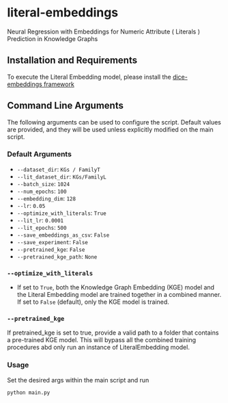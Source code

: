 # literal-embeddings
Neural Regression with Embeddings for Numeric Attribute ( Literals ) Prediction in Knowledge Graphs

## Installation and Requirements
To execute the Literal Embedding model, please install the [dice-embeddings framework](https://github.com/dice-group/dice-embeddings)

##  Command Line Arguments

The following arguments can be used to configure the script. Default values are provided, and they will be used unless explicitly modified on the main script.

### Default Arguments

- `--dataset_dir`: `KGs / FamilyT`
- `--lit_dataset_dir`: `KGs/FamilyL` 
- `--batch_size`: `1024`
- `--num_epochs`: `100`
- `--embedding_dim`: `128`
- `--lr`: `0.05`
- `--optimize_with_literals`: `True`
- `--lit_lr`: `0.0001`
- `--lit_epochs`: `500`
- `--save_embeddings_as_csv`: `False`
- `--save_experiment`: `False`
- `--pretrained_kge`: `False`
- `--pretrained_kge_path`: `None`

### `--optimize_with_literals`
- If set to `True`, both the Knowledge Graph Embedding (KGE) model and the Literal Embedding model are trained together in a combined manner. If set to `False` (default), only the KGE model is trained.

### `--pretrained_kge`
If pretrained_kge is set to true, provide a valid path to a folder that contains a pre-trained KGE model. This will bypass all the combined training procedures abd only run an instance of LiteralEmbedding model.


### Usage

Set the desired args within the main script and run 
```bash
python main.py